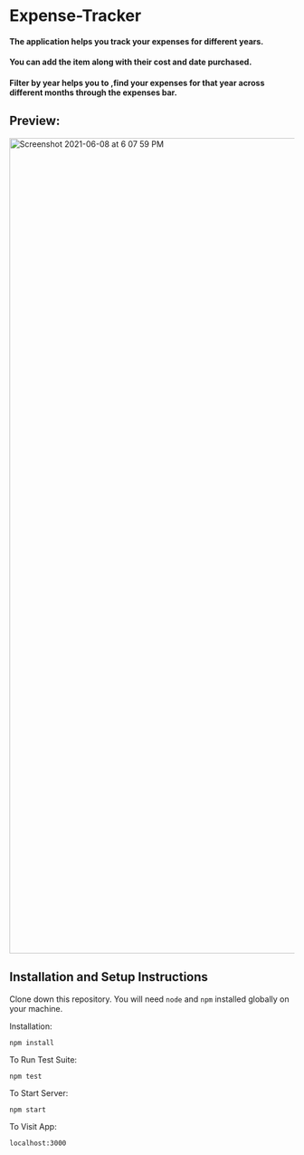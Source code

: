# Expense-Tracker

#### The application helps you track your expenses for different years. 

#### You can add the item along with their cost and date purchased.

#### Filter by year helps you to ,find your expenses for that year across different months through the expenses bar.


## Preview:   

<img width="1439" alt="Screenshot 2021-06-08 at 6 07 59 PM" src="https://user-images.githubusercontent.com/63841527/121186584-e3526c00-c884-11eb-820a-c40544e891a6.png">



## Installation and Setup Instructions


Clone down this repository. You will need `node` and `npm` installed globally on your machine.  

Installation:

`npm install`  

To Run Test Suite:  

`npm test`  

To Start Server:

`npm start`  

To Visit App:

`localhost:3000`  
